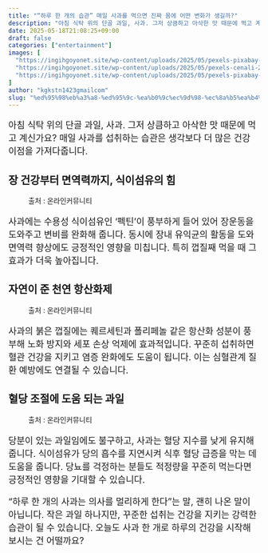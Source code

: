 ```yaml
---
title: "“하루 한 개의 습관” 매일 사과를 먹으면 진짜 몸에 어떤 변화가 생길까?"
description: "아침 식탁 위의 단골 과일, 사과. 그저 상큼하고 아삭한 맛 때문에 먹고 계신가요? 매일 사과를 섭취하는 습관은 생각보다 더 많은 건강 이점을 가져다줍니다."
date: 2025-05-18T21:08:25+09:00
draft: false
categories: ["entertainment"]
images: [
  "https://ingihgoyonet.site/wp-content/uploads/2025/05/pexels-pixabay-326005-683x1024.jpg"
  "https://ingihgoyonet.site/wp-content/uploads/2025/05/pexels-cenali-2487443-1024x768.jpg"
  "https://ingihgoyonet.site/wp-content/uploads/2025/05/pexels-pixabay-62687-1024x685.jpg"
]
author: "kgkstn1423gmailcom"
slug: "%ed%95%98%eb%a3%a8-%ed%95%9c-%ea%b0%9c%ec%9d%98-%ec%8a%b5%ea%b4%80-%eb%a7%a4%ec%9d%bc-%ec%82%ac%ea%b3%bc%eb%a5%bc-%eb%a8%b9%ec%9c%bc%eb%a9%b4-%ec%a7%84%ec%a7%9c-%eb%aa%b8%ec%97%90"
---
```


<p style="font-size:18px">아침 식탁 위의 단골 과일, 사과. 그저 상큼하고 아삭한 맛 때문에 먹고 계신가요? 매일 사과를 섭취하는 습관은 생각보다 더 많은 건강 이점을 가져다줍니다.</p> <h2 >장 건강부터 면역력까지, 식이섬유의 힘</h2> <figure ><img src="https://ingihgoyonet.site/wp-content/uploads/2025/05/pexels-pixabay-326005-683x1024.jpg" alt="" style="aspect-ratio:16/9;object-fit:cover"/><figcaption >출처 : 온라인커뮤니티</figcaption></figure> <p style="font-size:18px">사과에는 수용성 식이섬유인 ‘펙틴’이 풍부하게 들어 있어 장운동을 도와주고 변비를 완화해 줍니다. 동시에 장내 유익균의 활동을 도와 면역력 향상에도 긍정적인 영향을 미칩니다. 특히 껍질째 먹을 때 그 효과가 더욱 높아집니다.</p> <h2 >자연이 준 천연 항산화제</h2> <figure ><img src="https://ingihgoyonet.site/wp-content/uploads/2025/05/pexels-cenali-2487443-1024x768.jpg" alt="" style="aspect-ratio:16/9;object-fit:cover"/><figcaption >출처 : 온라인커뮤니티</figcaption></figure> <p style="font-size:18px">사과의 붉은 껍질에는 퀘르세틴과 폴리페놀 같은 항산화 성분이 풍부해 노화 방지와 세포 손상 억제에 효과적입니다. 꾸준히 섭취하면 혈관 건강을 지키고 염증 완화에도 도움이 됩니다. 이는 심혈관계 질환 예방에도 연결될 수 있습니다.</p> <h2 >혈당 조절에 도움 되는 과일</h2> <figure ><img src="https://ingihgoyonet.site/wp-content/uploads/2025/05/pexels-pixabay-62687-1024x685.jpg" alt="" style="aspect-ratio:16/9;object-fit:cover"/><figcaption >출처 : 온라인커뮤니티</figcaption></figure> <p style="font-size:18px">당분이 있는 과일임에도 불구하고, 사과는 혈당 지수를 낮게 유지해줍니다. 식이섬유가 당의 흡수를 지연시켜 식후 혈당 급증을 막는 데 도움을 줍니다. 당뇨를 걱정하는 분들도 적정량을 꾸준히 먹는다면 긍정적인 영향을 기대할 수 있습니다.</p> <p style="font-size:18px">“하루 한 개의 사과는 의사를 멀리하게 한다”는 말, 괜히 나온 말이 아닙니다. 작은 과일 하나지만, 꾸준한 섭취는 건강을 지키는 강력한 습관이 될 수 있습니다. 오늘도 사과 한 개로 하루의 건강을 시작해 보시는 건 어떨까요?</p>